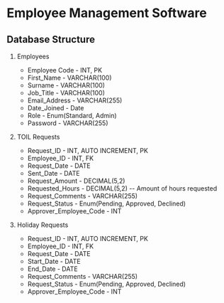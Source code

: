 # Employee Management Software

## Database Structure
1. Employees
    - Employee Code - INT, PK
    - First_Name - VARCHAR(100)
    - Surname - VARCHAR(100)
    - Job_Title - VARCHAR(100)
    - Email_Address - VARCHAR(255)
    - Date_Joined - Date
    - Role - Enum(Standard, Admin)
    - Password - VARCHAR(255)

2. TOIL Requests
    - Request_ID - INT, AUTO INCREMENT, PK
    - Employee_ID - INT, FK
    - Request_Date - DATE
    - Sent_Date - DATE
    - Request_Amount - DECIMAL(5,2)
    - Requested_Hours - DECIMAL(5,2)  -- Amount of hours requested
    - Request_Comments - VARCHAR(255)
    - Request_Status - Enum(Pending, Approved, Declined)
    - Approver_Employee_Code - INT

3. Holiday Requests
    - Request_ID - INT, AUTO INCREMENT, PK
    - Employee_ID - INT, FK
    - Request_Date - DATE
    - Start_Date - DATE
    - End_Date - DATE
    - Request_Comments - VARCHAR(255)
    - Request_Status - Enum(Pending, Approved, Declined)
    - Approver_Employee_Code - INT